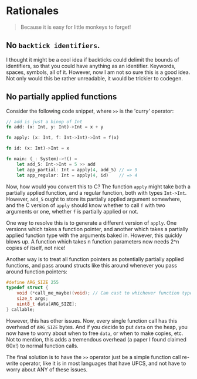 
# Rationales
> Because it is easy for little monkeys to forget!

## No `backtick identifiers`.
I thought it might be a cool idea if backticks could delimit the bounds of identifiers, so that you could have anything as an identifier. Keywords, spaces, symbols, all of it. However, now I am not so sure this is a good idea. Not only would this be rather unreadable, it would be trickier to codegen.

## No partially applied functions
Consider the following code snippet, where `>>` is the 'curry' operator:
```rs
// add is just a binop of Int
fn add: (x: Int, y: Int)->Int = x + y

fn apply: (x: Int, f: Int->Int)->Int = f(x)

fn id: (x: Int)->Int = x

fn main: (_: System)->!() =
    let add_5: Int->Int = 5 >> add
    let app_partial: Int = apply(4, add_5) // => 9
    let app_regular: Int = apply(4, id)    // => 4
```
Now, how would you convert this to C? The function `apply` might take both a partially applied function, and a regular function, both with types `Int->Int`. However, `add_5` ought to store its partially applied argument somewhere, and the C version of `apply` should know whether to call `f` with two arguments or one, whether `f` is partially applied or not.

One way to resolve this is to generate a different version of `apply`. One versions which takes a function pointer, and another which takes a partially applied function type with the arguments baked in. However, this quickly blows up. A function which takes n function parameters now needs 2^n copies of itself, not nice!

Another way is to treat all function pointers as potentially partially applied functions, and pass around structs like this around whenever you pass around function pointers:
```c
#define ARG_SIZE 255
typedef struct {
    void (*call_me_maybe)(void); // Can cast to whichever function type needed
    size_t args;
    uint8_t data[ARG_SIZE];
} callable;
```
However, this has other issues. Now, every single function call has this overhead of `ARG_SIZE` bytes. And if you decide to put `data` on the heap, you now have to worry about when to free `data`, or when to make copies, etc. Not to mention, this adds a tremendous overhead (a paper I found claimed 60x!) to normal function calls.

The final solution is to have the `>>` operator just be a simple function call re-write operator, like it is in most languages that have UFCS, and not have to worry about ANY of these issues.